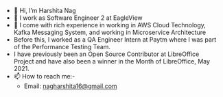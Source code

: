 - 👋 Hi, I’m Harshita Nag
- 👀 I work as Software Engineer 2 at EagleView
- 💞️ I come with rich experience in working in AWS Cloud Technology, Kafka Messaging System, and working in Microservice Architecture
- Before this, I worked as a QA Engineer Intern at Paytm where I was part of the Performance Testing Team.
- I have previously been an Open Source Contributor at LibreOffice Project and have also been a winner in the Month of LibreOffice, May 2021.
- 📫 How to reach me:-
  -   Email: nagharshita16@gmail.com

<!---
sudoharshita16/sudoharshita16 is a ✨ special ✨ repository because its `README.md` (this file) appears on your GitHub profile.
You can click the Preview link to take a look at your changes.
--->
